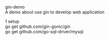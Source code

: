 gin-demo   
A demo about use gin to develop web application  

1 setup  
go get github.com/gin-gonic/gin  
go get github.com/go-sql-driver/mysql  